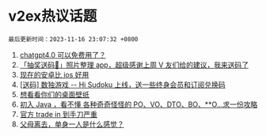 # v2ex热议话题

`最后更新时间：2023-11-16 23:07:32 +0800`

1. [chatgpt4.0 可以免费用了？](https://www.v2ex.com/t/992441)
1. [「抽奖送码🎁」照片整理 app，超级感谢上周 V 友们给的建议，我来送码了](https://www.v2ex.com/t/992356)
1. [现在的安卓比 ios 好用](https://www.v2ex.com/t/992320)
1. [[送码] 数独游戏 -- Hi Sudoku 上线，送一些终身会员和订阅兑换码](https://www.v2ex.com/t/992373)
1. [想看看你们的桌面壁纸](https://www.v2ex.com/t/992334)
1. [初入 Java ，看不懂 各种奇奇怪怪的 PO、VO、DTO、BO、**O…求一份攻略](https://www.v2ex.com/t/992296)
1. [官方 trade in 到手刀严重](https://www.v2ex.com/t/992388)
1. [父母离去，单身一人是什么感觉？](https://www.v2ex.com/t/992342)

